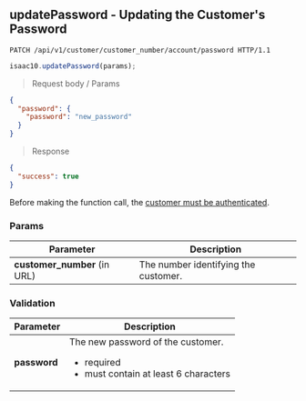 ## updatePassword - Updating the Customer's Password

```http
PATCH /api/v1/customer/customer_number/account/password HTTP/1.1
```

```javascript
isaac10.updatePassword(params);
```

> Request body / Params

```json
{
  "password": {
    "password": "new_password"
  }
}
```


> Response

```json
{
  "success": true
}
```


<aside class="success">
Before making the function call, the <a href="#customer-authentication">customer must be authenticated</a>.
</aside>

### Params

Parameter | Description
----------|-------------
**customer_number** (in URL) | The number identifying the customer.

### Validation
Parameter | Description
----------|-------------
**password** | The new password of the customer. <ul> <div style="text-align: left;"> <li>required</li> <li>must contain at least 6 characters</li> </ul>
